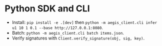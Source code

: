 # Python SDK and CLI

- Install: `pip install -e .[dev]` then `python -m aegis_client.cli infer u1 10 1 0.1 --base http://127.0.0.1:8080`.
- Batch: `python -m aegis_client.cli batch items.json`.
- Verify signatures with `Client.verify_signature(obj, sig, key)`.
